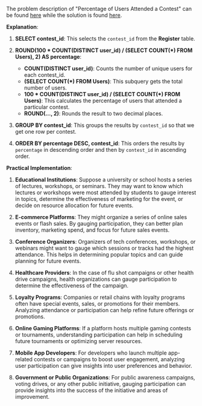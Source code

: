 The problem description of "Percentage of Users Attended a Contest" can be found [here](https://leetcode.com/problems/percentage-of-users-attended-a-contest/description) while the solution is found [here](https://github.com/aurimas13/Solutions-To-Problems/blob/main/LeetCode/SQL%20Solutions/Percentage%20of%20Users%20Attended%20a%20Contest/percentage.sql).

**Explanation**:

1. **SELECT contest_id**: This selects the `contest_id` from the **Register** table.

2. **ROUND(100 * COUNT(DISTINCT user_id) / (SELECT COUNT(*) FROM Users), 2) AS percentage**:
    - **COUNT(DISTINCT user_id)**: Counts the number of unique users for each contest_id.
    - **(SELECT COUNT(*) FROM Users)**: This subquery gets the total number of users.
    - **100 * COUNT(DISTINCT user_id) / (SELECT COUNT(*) FROM Users)**: This calculates the percentage of users that attended a particular contest.
    - **ROUND(..., 2)**: Rounds the result to two decimal places.

3. **GROUP BY contest_id**: This groups the results by `contest_id` so that we get one row per contest.

4. **ORDER BY percentage DESC, contest_id**: This orders the results by `percentage` in descending order and then by `contest_id` in ascending order.

**Practical Implementation**:

1. **Educational Institutions**: Suppose a university or school hosts a series of lectures, workshops, or seminars. They may want to know which lectures or workshops were most attended by students to gauge interest in topics, determine the effectiveness of marketing for the event, or decide on resource allocation for future events.

2. **E-commerce Platforms**: They might organize a series of online sales events or flash sales. By gauging participation, they can better plan inventory, marketing spend, and focus for future sales events.

3. **Conference Organizers**: Organizers of tech conferences, workshops, or webinars might want to gauge which sessions or tracks had the highest attendance. This helps in determining popular topics and can guide planning for future events.

4. **Healthcare Providers**: In the case of flu shot campaigns or other health drive campaigns, health organizations can gauge participation to determine the effectiveness of the campaign.

5. **Loyalty Programs**: Companies or retail chains with loyalty programs often have special events, sales, or promotions for their members. Analyzing attendance or participation can help refine future offerings or promotions.

6. **Online Gaming Platforms**: If a platform hosts multiple gaming contests or tournaments, understanding participation can help in scheduling future tournaments or optimizing server resources.

7. **Mobile App Developers**: For developers who launch multiple app-related contests or campaigns to boost user engagement, analyzing user participation can give insights into user preferences and behavior.

8. **Government or Public Organizations**: For public awareness campaigns, voting drives, or any other public initiative, gauging participation can provide insights into the success of the initiative and areas of improvement.